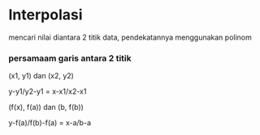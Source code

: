 # Interpolasi
mencari nilai diantara 2 titik data, pendekatannya menggunakan polinom

### persamaam garis antara 2 titik
(x1, y1) dan (x2, y2)

y-y1/y2-y1 = x-x1/x2-x1

(f(x), f(a)) dan (b, f(b))

y-f(a)/f(b)-f(a) = x-a/b-a
